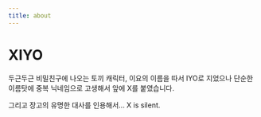```yaml
---
title: about
---
```

# XIYO
두근두근 비밀친구에 나오는 토끼 캐릭터, 이요의 이름을 따서 IYO로 지었으나 단순한 이름탓에 중복 닉네임으로 고생해서 앞에 X를 붙였습니다.

그리고 장고의 유명한 대사를 인용해서...
X is silent.